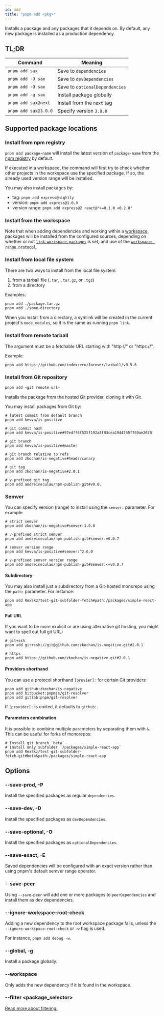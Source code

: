 ```yaml
---
id: add
title: "pnpm add <pkg>"
---
```


Installs a package and any packages that it depends on.
By default, any new package is installed as a production dependency.

## TL;DR

| Command                                | Meaning                            |
|----------------------------------------|------------------------------------|
| `pnpm add sax`                         | Save to `dependencies`             |
| `pnpm add -D sax`                      | Save to `devDependencies`          |
| `pnpm add -O sax`                      | Save to `optionalDependencies`     |
| `pnpm add -g sax `                     | Install package globally           |
| `pnpm add sax@next`                    | Install from the `next` tag        |
| `pnpm add sax@3.0.0`                   | Specify version `3.0.0`            |

## Supported package locations

### Install from npm registry

`pnpm add package-name` will install the latest version of `package-name` from
the [npm registry](https://www.npmjs.com/) by default.

If executed in a workspace, the command will first try to check whether other
projects in the workspace use the specified package. If so, the already used version range
will be installed.

You may also install packages by:

* tag: `pnpm add express@nightly`
* version: `pnpm add express@1.0.0`
* version range: `pnpm add express@2 react@">=0.1.0 <0.2.0"`

[the corresponding guide]: #install-from-remote-tarball

### Install from the workspace

Note that when adding dependencies and working within a [workspace], packages
will be installed from the configured sources, depending on whether or not
[`link-workspace-packages`] is set, and use of the
[`workspace: range protocol`].

[workspace]: ../workspaces.md
[`link-workspace-packages`]: ../workspaces.md#link-workspace-packages
[`workspace: range protocol`]: ../workspaces.md#workspace-ranges-workspace

### Install from local file system

There are two ways to install from the local file system:

1. from a tarball file (`.tar`, `.tar.gz`, or `.tgz`)
2. from a directory

Examples:

```sh
pnpm add ./package.tar.gz
pnpm add ./some-directory
```

When you install from a directory, a symlink will be created in the current
project's `node_modules`, so it is the same as running `pnpm link`.

### Install from remote tarball

The argument must be a fetchable URL starting with "http://" or "https://".

Example:

```sh
pnpm add https://github.com/indexzero/forever/tarball/v0.5.6
```

### Install from Git repository

```sh
pnpm add <git remote url>
```

Installs the package from the hosted Git provider, cloning it with Git.

You may install packages from Git by:

```
# latest commit from default branch
pnpm add kevva/is-positive

# git commit hash
pnpm add kevva/is-positive#97edff6f525f192a3f83cea1944765f769ae2678

# git branch
pnpm add kevva/is-positive#master

# git branch relative to refs
pnpm add zkochan/is-negative#heads/canary

# git tag
pnpm add zkochan/is-negative#2.0.1

# v-prefixed git tag
pnpm add andreineculau/npm-publish-git#v0.0.
```

### Semver

You can specify version (range) to install using the `semver:` parameter. For example:

```
# strict semver
pnpm add zkochan/is-negative#semver:1.0.0

# v-prefixed strict semver 
pnpm add andreineculau/npm-publish-git#semver:v0.0.7

# semver version range
pnpm add kevva/is-positive#semver:^2.0.0

# v-prefixed semver version range
pnpm add andreineculau/npm-publish-git#semver:<=v0.0.7
```

#### Subdirectory

You may also install just a subdirectory from a Git-hosted monorepo using the `path:` parameter. For instance:

```
pnpm add RexSkz/test-git-subfolder-fetch#path:/packages/simple-react-app
```

#### Full URL

If you want to be more explicit or are using alternative git hosting, you might want to spell out full git URL:

```
# git+ssh
pnpm add git+ssh://git@github.com:zkochan/is-negative.git#2.0.1

# https
pnpm add https://github.com/zkochan/is-negative.git#2.0.1
```

#### Providers shorthand

You can use a protocol shorthand `[provier]:` for certain Git providers:

```
pnpm add github:zkochan/is-negative
pnpm add bitbucket:pnpmjs/git-resolver
pnpm add gitlab:pnpm/git-resolver
```

If `[provider]:` is omited, it defaults to `github:`.

#### Parameters combination

It is possible to combine multiple parameters by separating them with `&`. This can be useful for forks of monorepos:

```
# Install git branch `beta`
# Install only subfolder `/packages/simple-react-app`
pnpm add RexSkz/test-git-subfolder-fetch.git#beta&path:/packages/simple-react-app
```

## Options

### --save-prod, -P

Install the specified packages as regular `dependencies`.

### --save-dev, -D

Install the specified packages as `devDependencies`.

### --save-optional, -O

Install the specified packages as `optionalDependencies`.

### --save-exact, -E

Saved dependencies will be configured with an exact version rather than using
pnpm's default semver range operator.

### --save-peer

Using `--save-peer` will add one or more packages to `peerDependencies` and
install them as dev dependencies.

### --ignore-workspace-root-check

Adding a new dependency to the root workspace package fails, unless the
`--ignore-workspace-root-check` or `-w` flag is used.

For instance, `pnpm add debug -w`.

### --global, -g

Install a package globally.

### --workspace

Only adds the new dependency if it is found in the workspace.

### --filter &lt;package_selector\>

[Read more about filtering.](../filtering.md)
